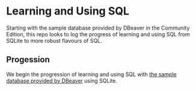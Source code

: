 # Learning and Using SQL
Starting with the sample database provided by DBeaver in the Community Edition, this repo looks to log the progress of learning and using SQL from SQLite to more robust flavours of SQL.

## Progession
We begin the progression of learning and using SQL with [the sample database provided by DBeaver](sampledbSQLite/goals.md) using SQLite.
